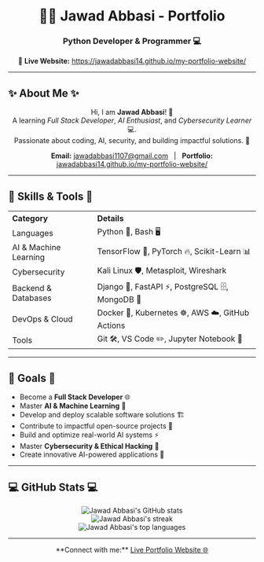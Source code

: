<!-- README.md -->

<h1 align="center">👨‍💻 Jawad Abbasi - Portfolio</h1>
<h3 align="center">Python Developer &amp; Programmer 💻</h3>
<p align="center">
  🔗 <strong>Live Website:</strong> 
  <a href="https://jawadabbasi14.github.io/my-portfolio-website/" target="_blank">
    https://jawadabbasi14.github.io/my-portfolio-website/
  </a>
</p>

---

## ✨ About Me ✨
<p align="center">
  Hi, I am <strong>Jawad Abbasi</strong>! 🚀<br />
  A learning <em>Full Stack Developer</em>, <em>AI Enthusiast</em>, and <em>Cybersecurity Learner</em> 💻.<br />
  Passionate about coding, AI, security, and building impactful solutions. 🌟
</p>

<p align="center">
  <strong>Email:</strong> <a href="mailto:jawadabbasi1107@gmail.com">jawadabbasi1107@gmail.com</a> &nbsp;&nbsp;|&nbsp;&nbsp;
  <strong>Portfolio:</strong> <a href="https://jawadabbasi14.github.io/my-portfolio-website/" target="_blank">jawadabbasi14.github.io/my-portfolio-website/</a>
</p>

---

## 🌟 Skills & Tools 🌟

<table>
  <tr>
    <th align="left">Category</th>
    <th align="left">Details</th>
  </tr>
  <tr>
    <td>Languages</td>
    <td>Python 🐍, Bash 🖥️</td>
  </tr>
  <tr>
    <td>AI &amp; Machine Learning</td>
    <td>TensorFlow 🔬, PyTorch 🔥, Scikit-Learn 📊</td>
  </tr>
  <tr>
    <td>Cybersecurity</td>
    <td>Kali Linux 🛡️, Metasploit, Wireshark</td>
  </tr>
  <tr>
    <td>Backend &amp; Databases</td>
    <td>Django 🍃, FastAPI ⚡, PostgreSQL 🗄️, MongoDB 🍃</td>
  </tr>
  <tr>
    <td>DevOps &amp; Cloud</td>
    <td>Docker 🐳, Kubernetes ☸️, AWS ☁️, GitHub Actions</td>
  </tr>
  <tr>
    <td>Tools</td>
    <td>Git 🛠️, VS Code ✏️, Jupyter Notebook 📒</td>
  </tr>
</table>

---

## 🚀 Goals 🚀

- Become a **Full Stack Developer** 🌐  
- Master **AI &amp; Machine Learning** 🤖  
- Develop and deploy scalable software solutions 🏗️  
- Contribute to impactful open-source projects 🌟  
- Build and optimize real-world AI systems ⚡  
- Master **Cybersecurity &amp; Ethical Hacking** 🔐  
- Create innovative AI-powered applications 🚀  

---

## 💻 GitHub Stats 💻

<p align="center">
  <img src="https://github-readme-stats.vercel.app/api?username=JawadAbbasi14&amp;show_icons=true&amp;theme=radical" alt="Jawad Abbasi's GitHub stats" /><br />
  <img src="https://github-readme-streak-stats.herokuapp.com/?user=JawadAbbasi14&amp;theme=radical" alt="Jawad Abbasi's streak" /><br />
  <img src="https://github-readme-stats.vercel.app/api/top-langs/?username=JawadAbbasi14&amp;layout=compact&amp;theme=radical" alt="Jawad Abbasi's top languages" />
</p>

---

<div align="center">
  **Connect with me:**  
  <a href="https://jawadabbasi14.github.io/my-portfolio-website/" target="_blank">Live Portfolio Website 🌐</a>
</div>
